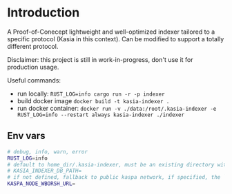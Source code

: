 # Introduction

A Proof-of-Conecept lightweight and well-optimized indexer tailored to a specific protocol (Kasia in this context). Can be modified to support a totally different protocol.

Disclaimer: this project is still in work-in-progress, don't use it for production usage.

Useful commands:

- run locally: `RUST_LOG=info cargo run -r -p indexer`
- build docker image `docker build -t kasia-indexer .`
- run docker container: `docker run -v ./data:/root/.kasia-indexer -e RUST_LOG=info --restart always kasia-indexer ./indexer`

## Env vars

```bash
# debug, info, warn, error
RUST_LOG=info
# default to home_dir/.kasia-indexer, must be an existing directory with read/write permissions
# KASIA_INDEXER_DB_PATH=
# if not defined, fallback to public kaspa network, if specified, the `ws://{ip}:{port}` node url
KASPA_NODE_WBORSH_URL=
```
